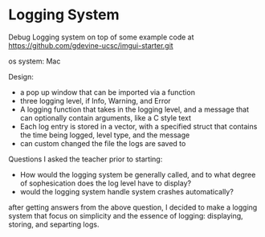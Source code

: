 # Logging System

Debug Logging system on top of some example code at https://github.com/gdevine-ucsc/imgui-starter.git

os system: Mac

Design:

- a pop up window that can be imported via a function
- three logging level, if Info, Warning, and Error
- A logging function that takes in the logging level, and a message that can optionally contain arguments, like a C style text
- Each log entry is stored in a vector, with a specified struct that contains the time being logged, level type, and the message
- can custom changed the file the logs are saved to

Questions I asked the teacher prior to starting:

- How would the logging system be generally called, and to what degree of sophesication does the log level have to display?
- would the logging system handle system crashes automatically?


after getting answers from the above question, I decided to make a logging system that focus on simplicity and the essence of logging: displaying, storing, and separting logs.

